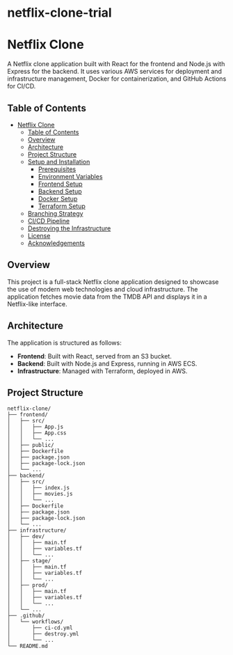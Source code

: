 # netflix-clone-trial

# Netflix Clone

A Netflix clone application built with React for the frontend and Node.js with Express for the backend. It uses various AWS services for deployment and infrastructure management, Docker for containerization, and GitHub Actions for CI/CD.

## Table of Contents

- [Netflix Clone](#netflix-clone)
  - [Table of Contents](#table-of-contents)
  - [Overview](#overview)
  - [Architecture](#architecture)
  - [Project Structure](#project-structure)
  - [Setup and Installation](#setup-and-installation)
    - [Prerequisites](#prerequisites)
    - [Environment Variables](#environment-variables)
    - [Frontend Setup](#frontend-setup)
    - [Backend Setup](#backend-setup)
    - [Docker Setup](#docker-setup)
    - [Terraform Setup](#terraform-setup)
  - [Branching Strategy](#branching-strategy)
  - [CI/CD Pipeline](#cicd-pipeline)
  - [Destroying the Infrastructure](#destroying-the-infrastructure)
  - [License](#license)
  - [Acknowledgements](#acknowledgements)

## Overview

This project is a full-stack Netflix clone application designed to showcase the use of modern web technologies and cloud infrastructure. The application fetches movie data from the TMDB API and displays it in a Netflix-like interface.

## Architecture

The application is structured as follows:

- **Frontend**: Built with React, served from an S3 bucket.
- **Backend**: Built with Node.js and Express, running in AWS ECS.
- **Infrastructure**: Managed with Terraform, deployed in AWS.

## Project Structure

```plaintext
netflix-clone/
├── frontend/
│   ├── src/
│   │   ├── App.js
│   │   ├── App.css
│   │   └── ...
│   ├── public/
│   ├── Dockerfile
│   ├── package.json
│   ├── package-lock.json
│   └── ...
├── backend/
│   ├── src/
│   │   ├── index.js
│   │   ├── movies.js
│   │   └── ...
│   ├── Dockerfile
│   ├── package.json
│   ├── package-lock.json
│   └── ...
├── infrastructure/
│   ├── dev/
│   │   ├── main.tf
│   │   ├── variables.tf
│   │   └── ...
│   ├── stage/
│   │   ├── main.tf
│   │   ├── variables.tf
│   │   └── ...
│   ├── prod/
│   │   ├── main.tf
│   │   ├── variables.tf
│   │   └── ...
│   └── ...
├── .github/
│   └── workflows/
│       ├── ci-cd.yml
│       ├── destroy.yml
│       └── ...
└── README.md

